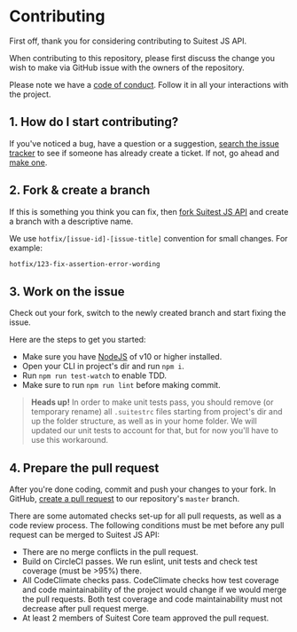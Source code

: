 # Contributing

First off, thank you for considering contributing to Suitest JS API.

When contributing to this repository, please first discuss the change you wish to make via GitHub issue
with the owners of the repository.

Please note we have a [code of conduct][]. Follow it in all your interactions with the project.

## 1. How do I start contributing?

If you've noticed a bug, have a question or a suggestion, [search the issue tracker][] to see
if someone has already create a ticket. If not, go ahead and [make one][new issue].

## 2. Fork & create a branch

If this is something you think you can fix, then [fork Suitest JS API][] and
create a branch with a descriptive name.

We use `hotfix/[issue-id]-[issue-title]` convention for small changes. For example:

```sh
hotfix/123-fix-assertion-error-wording
``` 

## 3. Work on the issue

Check out your fork, switch to the newly created branch and start fixing the issue.

Here are the steps to get you started:

* Make sure you have [NodeJS][] of v10 or higher installed.
* Open your CLI in project's dir and run `npm i`.
* Run `npm run test-watch` to enable TDD.
* Make sure to run `npm run lint` before making commit.

> **Heads up!** In order to make unit tests pass, you should remove (or temporary rename)
> all `.suitestrc` files starting from project's dir and up the folder structure, as
> well as in your home folder. We will updated our unit tests to account for that,
> but for now you'll have to use this workaround.

## 4. Prepare the pull request

After you're done coding, commit and push your changes to your fork. In GitHub, [create a pull request][]
to our repository's `master` branch.

There are some automated checks set-up for all pull requests, as well as a code review process.
The following conditions must be met before any pull request can be merged to Suitest JS API:
* There are no merge conflicts in the pull request.
* Build on CircleCI passes. We run eslint, unit tests and check test coverage (must be >95%) there.
* All CodeClimate checks pass. CodeClimate checks how test coverage and code maintainability
  of the project would change if we would merge the pull requests. Both test coverage and
  code maintainability must not decrease after pull request merge.
* At least 2 members of Suitest Core team approved the pull request.

[code of conduct]: https://github.com/SuitestAutomation/suitest-js-api/blob/master/CODE_OF_CONDUCT.md
[search the issue tracker]: https://github.com/SuitestAutomation/suitest-js-api/issues?q=something
[new issue]: https://github.com/SuitestAutomation/suitest-js-api/new
[fork Suitest JS API]: https://help.github.com/articles/fork-a-repo
[NodeJS]: https://nodejs.org/
[create a pull request]: https://help.github.com/articles/creating-a-pull-request

